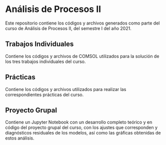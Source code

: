 # Análisis de Procesos II

Este repositorio contiene los códigos y archivos generados como parte del curso de Análisis de Procesos II, del semestre I del año 2021.

## Trabajos Individuales

Contiene los códigos y archivos de COMSOL utilizados para la solución de los tres trabajos individuales del curso.

## Prácticas

Contiene los códigos y archivos utilizados para realizar las correspondientes prácticas del curso.

## Proyecto Grupal

Contiene un Jupyter Notebook con un desarrollo completo teórico y en código del proyecto grupal del curso, con los ajustes que corresponden y diagnósticos residuales de los modelos, así como las gráficas obtenidas de estos análisis.
